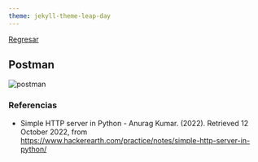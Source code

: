 ```yaml
---
theme: jekyll-theme-leap-day
---
```


[Regresar](/DAWM/)

## Postman

![postman](imagenes/postman.png)




### Referencias 

* Simple HTTP server in Python - Anurag Kumar. (2022). Retrieved 12 October 2022, from https://www.hackerearth.com/practice/notes/simple-http-server-in-python/
